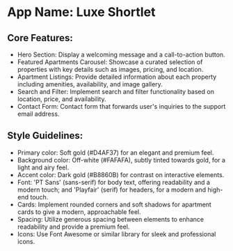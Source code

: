 # **App Name**: Luxe Shortlet

## Core Features:

- Hero Section: Display a welcoming message and a call-to-action button.
- Featured Apartments Carousel: Showcase a curated selection of properties with key details such as images, pricing, and location.
- Apartment Listings: Provide detailed information about each property including amenities, availability, and image gallery.
- Search and Filter: Implement search and filter functionality based on location, price, and availability.
- Contact Form: Contact form that forwards user's inquiries to the support email address.

## Style Guidelines:

- Primary color: Soft gold (#D4AF37) for an elegant and premium feel.
- Background color: Off-white (#FAFAFA), subtly tinted towards gold, for a light and airy feel.
- Accent color: Dark gold (#B8860B) for contrast on interactive elements.
- Font: 'PT Sans' (sans-serif) for body text, offering readability and a modern touch; and 'Playfair' (serif) for headers, for a modern and high-end touch.
- Cards: Implement rounded corners and soft shadows for apartment cards to give a modern, approachable feel.
- Spacing: Utilize generous spacing between elements to enhance readability and provide a premium feel.
- Icons: Use Font Awesome or similar library for sleek and professional icons.
